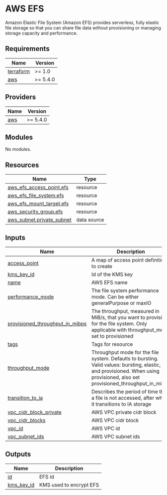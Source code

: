 # AWS EFS
Amazon Elastic File System (Amazon EFS) provides serverless, fully elastic file storage so that you can share file data without provisioning or managing storage capacity and performance. 
<!-- BEGIN_TF_DOCS -->
## Requirements

| Name | Version |
|------|---------|
| <a name="requirement_terraform"></a> [terraform](#requirement\_terraform) | >= 1.0 |
| <a name="requirement_aws"></a> [aws](#requirement\_aws) | >= 5.4.0 |

## Providers

| Name | Version |
|------|---------|
| <a name="provider_aws"></a> [aws](#provider\_aws) | >= 5.4.0 |

## Modules

No modules.

## Resources

| Name | Type |
|------|------|
| [aws_efs_access_point.efs](https://registry.terraform.io/providers/hashicorp/aws/latest/docs/resources/efs_access_point) | resource |
| [aws_efs_file_system.efs](https://registry.terraform.io/providers/hashicorp/aws/latest/docs/resources/efs_file_system) | resource |
| [aws_efs_mount_target.efs](https://registry.terraform.io/providers/hashicorp/aws/latest/docs/resources/efs_mount_target) | resource |
| [aws_security_group.efs](https://registry.terraform.io/providers/hashicorp/aws/latest/docs/resources/security_group) | resource |
| [aws_subnet.private_subnet](https://registry.terraform.io/providers/hashicorp/aws/latest/docs/data-sources/subnet) | data source |

## Inputs

| Name | Description | Type | Default | Required |
|------|-------------|------|---------|:--------:|
| <a name="input_access_point"></a> [access\_point](#input\_access\_point) | A map of access point definitions to create | `set(string)` | `[]` | no |
| <a name="input_kms_key_id"></a> [kms\_key\_id](#input\_kms\_key\_id) | Id of the KMS key | `string` | `null` | no |
| <a name="input_name"></a> [name](#input\_name) | AWS EFS name | `string` | `"armonik-efs"` | no |
| <a name="input_performance_mode"></a> [performance\_mode](#input\_performance\_mode) | The file system performance mode. Can be either generalPurpose or maxIO | `string` | `"generalPurpose"` | no |
| <a name="input_provisioned_throughput_in_mibps"></a> [provisioned\_throughput\_in\_mibps](#input\_provisioned\_throughput\_in\_mibps) | The throughput, measured in MiB/s, that you want to provision for the file system. Only applicable with throughput\_mode set to provisioned | `number` | `null` | no |
| <a name="input_tags"></a> [tags](#input\_tags) | Tags for resource | `any` | `{}` | no |
| <a name="input_throughput_mode"></a> [throughput\_mode](#input\_throughput\_mode) | Throughput mode for the file system. Defaults to bursting. Valid values: bursting, elastic, and provisioned. When using provisioned, also set provisioned\_throughput\_in\_mibps | `string` | `"bursting"` | no |
| <a name="input_transition_to_ia"></a> [transition\_to\_ia](#input\_transition\_to\_ia) | Describes the period of time that a file is not accessed, after which it transitions to IA storage | `string` | `"AFTER_7_DAYS"` | no |
| <a name="input_vpc_cidr_block_private"></a> [vpc\_cidr\_block\_private](#input\_vpc\_cidr\_block\_private) | AWS VPC private cidr block | `set(string)` | n/a | yes |
| <a name="input_vpc_cidr_blocks"></a> [vpc\_cidr\_blocks](#input\_vpc\_cidr\_blocks) | AWS VPC cidr block | `set(string)` | n/a | yes |
| <a name="input_vpc_id"></a> [vpc\_id](#input\_vpc\_id) | AWS VPC id | `string` | n/a | yes |
| <a name="input_vpc_subnet_ids"></a> [vpc\_subnet\_ids](#input\_vpc\_subnet\_ids) | AWS VPC subnet ids | `set(string)` | n/a | yes |

## Outputs

| Name | Description |
|------|-------------|
| <a name="output_id"></a> [id](#output\_id) | EFS id |
| <a name="output_kms_key_id"></a> [kms\_key\_id](#output\_kms\_key\_id) | KMS used to encrypt EFS |
<!-- END_TF_DOCS -->

